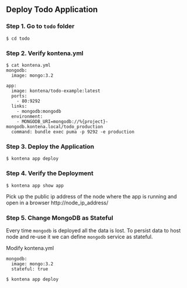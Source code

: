 ## Deploy Todo Application

### Step 1. Go to `todo` folder

```
$ cd todo
```

### Step 2. Verify kontena.yml

```
$ cat kontena.yml
mongodb:
  image: mongo:3.2

app:
  image: kontena/todo-example:latest
  ports:
    - 80:9292
  links:
    - mongodb:mongodb
  environment:
    - MONGODB_URI=mongodb://%{project}-mongodb.kontena.local/todo_production
  command: bundle exec puma -p 9292 -e production
```

### Step 3. Deploy the Application

```
$ kontena app deploy
```

### Step 4. Verify the Deployment

```
$ kontena app show app
```

Pick up the public ip address of the node where the app is running and open in a browser http://node_ip_address/


### Step 5. Change MongoDB as Stateful

Every time `mongodb` is deployed all the data is lost. To persist data to host node and re-use it we can define `mongodb` service as stateful.

Modify kontena.yml

```
mongodb:
  image: mongo:3.2
  stateful: true
```

```
$ kontena app deploy
```

